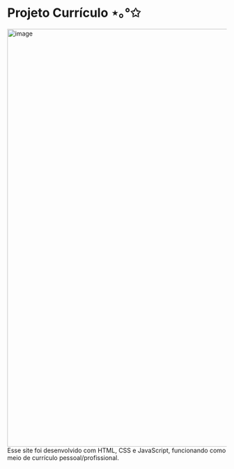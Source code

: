 # Projeto Currículo ⋆｡°✩
<img width="959" alt="image" src="https://github.com/user-attachments/assets/636e457a-a7cc-4a27-a236-769df82f552f" />
Esse site foi desenvolvido com HTML, CSS e JavaScript, funcionando como meio de currículo pessoal/profissional.

